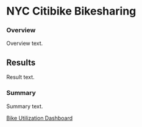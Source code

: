 # NYC Citibike Bikesharing

### Overview
<p>Overview text.</p>

## Results
<p>Result text.</p>

### Summary
<p>Summary text.</p>

<a href="https://public.tableau.com/views/test1_16467524179960/BikeUtilizationStory?:language=en-US&:display_count=n&:origin=viz_share_link" target="_blank">Bike Utilization Dashboard</a>
